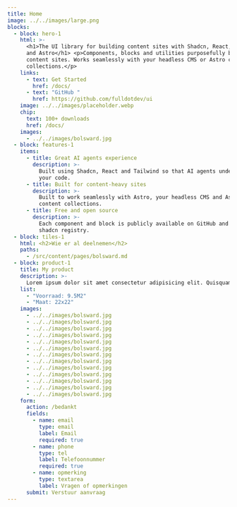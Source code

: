 ```yaml
---
title: Home
image: ../../images/large.png
blocks:
  - block: hero-1
    html: >-
      <h1>The UI library for building content sites with Shadcn, React, Tailwind
      and Astro</h1> <p>Components, blocks and utilities purposefully built for
      content sites. Works seamlessly with your headless CMS or Astro content
      collections.</p>
    links:
      - text: Get Started
        href: /docs/
      - text: "GitHub "
        href: https://github.com/fulldotdev/ui
    image: ../../images/placeholder.webp
    chip:
      text: 100+ downloads
      href: /docs/
    images:
      - ../../images/bolsward.jpg
  - block: features-1
    items:
      - title: Great AI agents experience
        description: >-
          Built using Shadcn, React and Tailwind so that AI agents understand
          your code.
      - title: Built for content-heavy sites
        description: >-
          Built to work seamlessly with Astro, your headless CMS and Astro
          content collections.
      - title: Free and open source
        description: >-
          Each component and block is publicly available on GitHub and via a
          shadcn registry.
  - block: tiles-1
    html: <h2>Wie er al deelnemen</h2>
    paths:
      - /src/content/pages/bolsward.md
  - block: product-1
    title: My product
    description: >-
      Lorem ipsum dolor sit amet consectetur adipisicing elit. Quisquam, quos.
    list:
      - "Voorraad: 9.5M2"
      - "Maat: 22x22"
    images:
      - ../../images/bolsward.jpg
      - ../../images/bolsward.jpg
      - ../../images/bolsward.jpg
      - ../../images/bolsward.jpg
      - ../../images/bolsward.jpg
      - ../../images/bolsward.jpg
      - ../../images/bolsward.jpg
      - ../../images/bolsward.jpg
      - ../../images/bolsward.jpg
      - ../../images/bolsward.jpg
      - ../../images/bolsward.jpg
      - ../../images/bolsward.jpg
      - ../../images/bolsward.jpg
    form:
      action: /bedankt
      fields:
        - name: email
          type: email
          label: Email
          required: true
        - name: phone
          type: tel
          label: Telefoonnummer
          required: true
        - name: opmerking
          type: textarea
          label: Vragen of opmerkingen
      submit: Verstuur aanvraag
---
```

